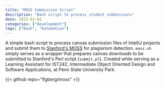 ```yaml
---
title: "MOSS Submission Script"
description: "Bash script to process student submissions"
date: 2023-02-01
categories: ["Development"]
tags: ["Bash", "Automation"]
---
```

A simple bash script to process canvas submission files of IntelliJ projects and submit them to [Stanford's MOSS](https://theory.stanford.edu/~aiken/moss/) for plagiarism detection. `moss.sh` simply serves as a wrapper that prepares canvas downloads to be submitted to Stanford's Perl script (`submit.pl`). Created while serving as a Learning Assistant for IST242, Intermediate Object Oriented Design and Software Applications, at Penn State University Park.

{{< github repo="lfgberg/moss" >}}
